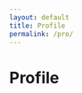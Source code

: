 ```yaml
---
layout: default
title: Profile
permalink: /pro/
---
```


# Profile


  <style>
    table {
      width: 100%;
      border-collapse: collapse;
    }
    th, td {
      padding: 8px;
      text-align: left;
      border: 1px solid #ddd;
    }
  </style>

  <table id="dataTable">
    <thead>
      <tr>
        <!-- Column headers will be inserted here -->
      </tr>
    </thead>
    <tbody>
      <!-- Data rows will be inserted here -->
    </tbody>
  </table>

  <script>
    // Fetch data from the Google Apps Script web app URL
    fetch('https://script.google.com/macros/s/AKfycbwjeC0RupOcsZIbhyNJ8ABGtTgKFde35ZhBXfDVWXDpuuW_87Hq-QJfr9s1pXVeAfDwXQ/exec') // Replace with your web app URL
      .then(response => response.json())
      .then(data => {
        // Get the column headers from the first object
        const headers = Object.keys(data[0]);
        
        // Insert headers into the table
        const headerRow = document.querySelector('thead tr');
        headers.forEach(header => {
          const th = document.createElement('th');
          th.textContent = header;
          headerRow.appendChild(th);
        });

        // Insert data rows into the table
        const tbody = document.querySelector('tbody');
        data.forEach(row => {
          const tr = document.createElement('tr');
          headers.forEach(header => {
            const td = document.createElement('td');
            td.textContent = row[header];
            tr.appendChild(td);
          });
          tbody.appendChild(tr);
        });
      })
      .catch(error => console.error('Error fetching data:', error));
  </script>
